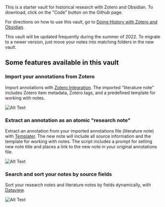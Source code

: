 This is a starter vault for historical research with Zotero and Obsidian. To download, click on the "Code" button on the Github page.

For directions on how to use this vault, go to [Doing History with Zotero and Obsidian](https://publish.obsidian.md/history-notes/).

This vault will be updated frequently during the summer of 2022. To migrate to a newer version, just move your notes into matching folders in the new vault. 

## Some features available in this vault

### Import your annotations from Zotero 

Import annotations with [Zotero Integration](https://github.com/mgmeyers/obsidian-zotero-integration). The imported "literature note" includes Zotero item metadata, Zotero tags, and a predefined template for working with notes.

![Alt Text](https://publish-01.obsidian.md/access/36bec6aea73b5930cec9761dd7c60012/00%20meta/attachments/imported%20note.png)

### Extract an annotation as an atomic "research note" 

Extract an annotation from your imported annotations file (literature note) with [Templater](https://github.com/SilentVoid13/Templater). The new note will include all source information and the template for working with notes. The script includes a prompt for setting new note title and places a link to the new note in your original annotations file.

![Alt Text](https://publish-01.obsidian.md/access/36bec6aea73b5930cec9761dd7c60012/00%20meta/attachments/extract%20research%20note.gif)

### Search and sort your notes by source fields 

Sort your research notes and literature notes by fields dynamically, with [Dataview](https://github.com/blacksmithgu/obsidian-dataview).

![Alt Text](https://publish-01.obsidian.md/access/36bec6aea73b5930cec9761dd7c60012/00%20meta/attachments/search%20research%20notes.gif)
